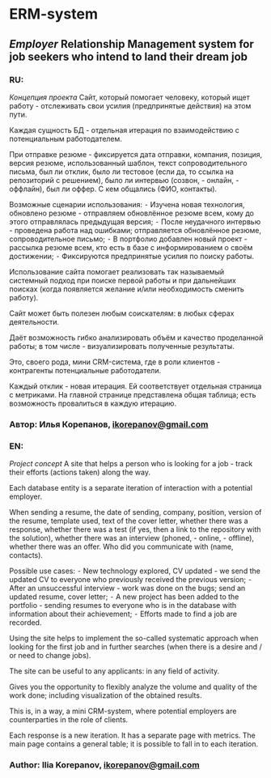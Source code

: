 # ERM-system
## _Employer_ Relationship Management system for job seekers who intend to land their dream job

### RU:
*Концепция проекта*
Сайт, который помогает человеку, который ищет работу - отслеживать свои усилия (предпринятые действия) на этом пути. 

Каждая сущность БД - отдельная итерация по взаимодействию с потенциальным работодателем.

При отправке резюме - фиксируется дата отправки, компания, позиция, версия резюме, использованный шаблон, текст сопроводительного письма, был ли отклик, было ли тестовое (если да, то ссылка на репозиторий с решением), было ли интервью (созвон, - онлайн, - оффлайн), был ли оффер. С кем общались (ФИО, контакты).

Возможные сценарии использования:
⁃ Изучена новая технология, обновлено резюме - отправляем обновлённое резюме всем, кому до этого отправлялась предыдущая версия;
⁃ После неудачного интервью - проведена работа над ошибками; отправляется обновлённое резюме, сопроводительное письмо;
⁃ В портфолио добавлен новый проект - рассылка резюме всем, кто есть в базе с информированием о своём достижении;
⁃ Фиксируются предпринятые усилия по поиску работы.

Использование сайта помогает реализовать так называемый системный подход при поиске первой работы и при дальнейших поисках (когда появляется желание и/или необходимость сменить работу).

Сайт может быть полезен любым соискателям: в любых сферах деятельности.

Даёт возможность гибко анализировать объём и качество проделанной работы; в том числе - визуализировать полученные результаты.

Это, своего рода, мини CRM-система, где в роли клиентов - контрагенты потенциальные работодатели.

Каждый отклик - новая итерация. Ей соответствует отдельная страница с метриками. 
На главной странице представлена общая таблица; есть возможность провалиться в каждую итерацию.

### Автор: Илья Корепанов, ikorepanov@gmail.com

### EN:
*Project concept*
A site that helps a person who is looking for a job - track their efforts (actions taken) along the way.

Each database entity is a separate iteration of interaction with a potential employer.

When sending a resume, the date of sending, company, position, version of the resume, template used, text of the cover letter, whether there was a response, whether there was a test (if yes, then a link to the repository with the solution), whether there was an interview (phoned, - online, - offline), whether there was an offer. Who did you communicate with (name, contacts).

Possible use cases:
⁃ New technology explored, CV updated - we send the updated CV to everyone who previously received the previous version;
⁃ After an unsuccessful interview - work was done on the bugs; send an updated resume, cover letter;
⁃ A new project has been added to the portfolio - sending resumes to everyone who is in the database with information about their achievement;
⁃ Efforts made to find a job are recorded.

Using the site helps to implement the so-called systematic approach when looking for the first job and in further searches (when there is a desire and / or need to change jobs).

The site can be useful to any applicants: in any field of activity.

Gives you the opportunity to flexibly analyze the volume and quality of the work done; including visualization of the obtained results.

This is, in a way, a mini CRM-system, where potential employers are counterparties in the role of clients.

Each response is a new iteration. It has a separate page with metrics.
The main page contains a general table; it is possible to fall in to each iteration.

### Author: Ilia Korepanov, ikorepanov@gmail.com